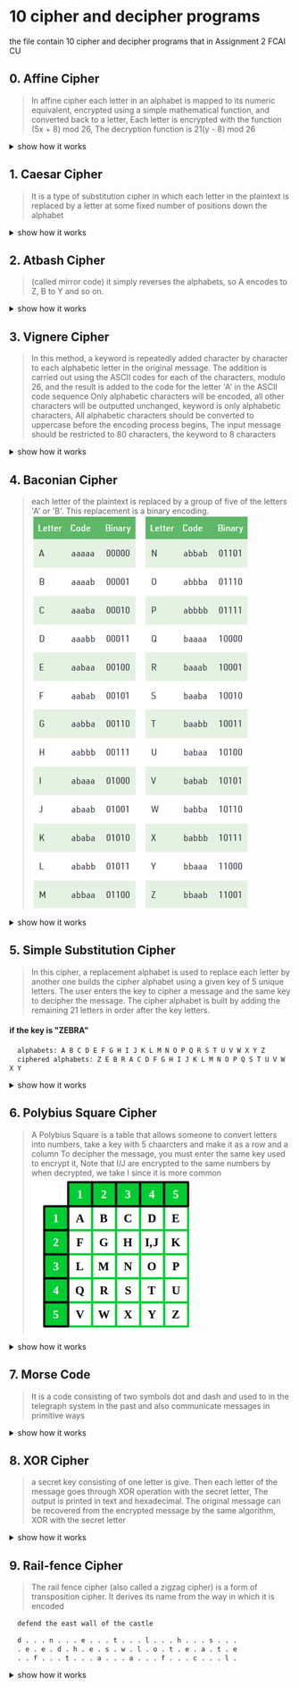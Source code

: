 # 10 cipher and decipher programs
the file contain 10 cipher and decipher programs that in Assignment 2 FCAI CU

## 0. Affine Cipher
>In affine cipher each letter in an alphabet is mapped to its numeric equivalent, encrypted using a simple mathematical function, and converted back to a letter, Each letter is encrypted with the function (5x + 8) mod 26, The decryption function is 21(y - 8) mod 26
<details><summary>show how it works</summary>
<p>

#### important

      takes three parameters a, b and c and does the encryption and decryption according to these equations:
      E(x) = (a x + b) mod 26 where x is the letter to cipher.
      D(y) = c (y - b) mod 26 where y is the letter to decipher.
      a, b, c are arbitrary positive integers that satisfy the condition (a * c) mod 26 = 1

</p>
<p>

#### program requires a message, three integers numbers(a, b, c)

      message: i love cpp
      a: 1
      b: 3
      c: 27
      cipher: L ORYH FSS

</p>
</details>

## 1. Caesar Cipher
>It is a type of substitution cipher in which each letter in the plaintext is replaced by a letter at some fixed number of positions down the alphabet
<details><summary>show how it works</summary>
<p>

#### program requires a message and the number of shifts

      message: ABCDEFGHIJKLMNOPQRSTUVWXYZ
      key: 3
      cipher: DEFGHIJKLMNOPQRSTUVWXYZABC

</p>
</details>


## 2. Atbash Cipher
>(called mirror code) it simply reverses the alphabets, so A encodes to Z, B to Y and so on.
<details><summary>show how it works</summary>
<p>

#### program only requires a message

      message: i love cpp
      cipher: R OLEV XKK

</p>
</details>


## 3. Vignere Cipher
>In this method, a keyword is repeatedly added character by character to each alphabetic letter in the original message. The addition is carried out using the ASCII codes for each of the characters, modulo 26, and the result is added to the code for the letter 'A' in the ASCII code sequence
>Only alphabetic characters will be encoded, all other characters will be outputted unchanged, keyword is only alphabetic characters, All alphabetic characters should be converted to uppercase before the encoding process begins, The input message should be restricted to 80 characters, the keyword to 8 characters
<details><summary>show how it works</summary>
<p>

#### program requires a message and a keyword

      message: i love cpp
      keyword: mask
      cipher: U DYIQ UZC

</p>
</details>


## 4. Baconian Cipher
>each letter of the plaintext is replaced by a group of five of the letters 'A' or 'B'. This replacement is a binary encoding.
![Baconian Cipher](/Images/baconian-cipher.png)
<details><summary>show how it works</summary>
<p>

#### program requires a message

      message: i love cpp
      cipher: ABAAA ABABBABBBABABABAABAA AAABAABBBBABBBB

</p>
</details>


## 5. Simple Substitution Cipher
>In this cipher, a replacement alphabet is used to replace each letter by another one
>builds the cipher alphabet using a given key of 5 unique letters. The user enters the key to cipher a message and the same key to decipher the message. The cipher alphabet is built by adding the remaining 21 letters in order after the key letters.
<p>

#### if the key is "ZEBRA"

      alphabets: A B C D E F G H I J K L M N O P Q R S T U V W X Y Z
      ciphered alphabets: Z E B R A C D F G H I J K L M N O P Q S T U V W X Y

</p>
<details><summary>show how it works</summary>
<p>

#### program requires a message and a key

      message: i love cpp
      key: ZEBRA
      cipher: G JMUA BNN

</p>
</details>


## 6. Polybius Square Cipher
>A Polybius Square is a table that allows someone to convert letters into numbers, take a key with 5 chaarcters and make it as a row and a column
>To decipher the message, you must enter the same key used to encrypt it, Note that I/J are encrypted to the same numbers by when decrypted, we take I since it is more common
![Polybius Square Cipher](/Images/polybius-square.png)
<details><summary>show how it works</summary>
<p>

#### program requires a message

      message: i love cpp
      cipher: 24 31345115 133535

</p>
</details>


## 7. Morse Code
>It is a code consisting of two symbols dot and dash and used to in the telegraph system in the past and also communicate messages in primitive ways
<details><summary>show how it works</summary>
<p>

#### program only requires a message

      message: i love cpp
      cipher: ..  .-.. --- ...- .  -.-. .--. .--.

</p>
</details>


## 8. XOR Cipher
>a secret key consisting of one letter is give. Then each letter of the message goes through XOR operation with the secret letter, The output is printed in text and hexadecimal. The original message can be recovered from the encrypted message by the same algorithm, XOR with the secret letter
<details><summary>show how it works</summary>
<p>

#### program requires a message and a key

      message: i love cpp
      key: p
      cipher: y |⌂fu s``
      hexa: 494c4f5645435050

</p>
</details>


## 9. Rail-fence Cipher
>The rail fence cipher (also called a zigzag cipher) is a form of transposition cipher. It derives its name from the way in which it is encoded
<p>

      defend the east wall of the castle

</p>

<p>

      d . . . n . . . e . . . t . . . l . . . h . . . s . . .
      . e . e . d . h . e . s . w . l . o . t . e . a . t . e
      . . f . . . t . . . a . . . a . . . f . . . c . . . l .

</p>

<details><summary>show how it works</summary>
<p>

#### program requires a message and a key

      message: defend the east wall of the castle
      key: 3
      cipher: dnetlhseedheswloteateftaafcl

</p>
</details>